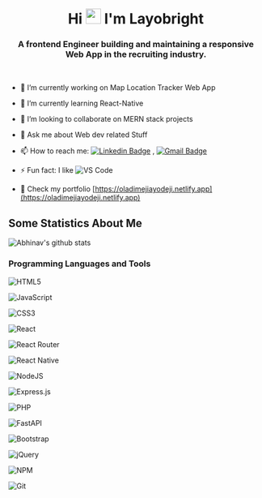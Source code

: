<h1 align="center" color="#00ff00">
 Hi <img src="https://raw.githubusercontent.com/iampavangandhi/iampavangandhi/master/gifs/Hi.gif" width="30px">
I'm Layobright
<br/>
<h3 align="center"> 
A frontend Engineer building and maintaining a responsive Web App in the recruiting industry.
</h3>
<br/>

- 🔭 I’m currently working on Map Location Tracker Web App
- 🌱 I’m currently learning React-Native
- 👯 I’m looking to collaborate on MERN stack projects
- 💬 Ask me about Web dev related Stuff
- 📫 How to reach me: [![Linkedin Badge](https://img.shields.io/badge/-LinkedIn-blue?style=flat-square&logo=Linkedin&logoColor=white&link=)](https://www.linkedin.com/in/layobright) 
, [![Gmail Badge](https://img.shields.io/badge/-Gmail-c14438?style=flat-square&logo=Gmail&logoColor=white&link=mailto:shuklaraghav321.com)](mailto:alayosingers@gmail.com)

- ⚡ Fun fact: I like ![VS Code](http://img.shields.io/badge/-VS%20Code-007ACC?style=flat-square&logo=visual-studio-code&logoColor=ffffff)

- 🌱 Check my portfolio [https://oladimejiayodeji.netlify.app](https://oladimejiayodeji.netlify.app)

## Some Statistics About Me
![Abhinav's github stats](https://github-readme-stats.vercel.app/api?username=Ayodejioladimeji&include_all_commits=true&count_private=true&show_owner=true&show_icons=true&theme=merko)


### Programming Languages and Tools
<p align="center" display="flex">

![HTML5](https://img.shields.io/badge/html5-%23E34F26.svg?style=for-the-badge&logo=html5&logoColor=white)

![JavaScript](https://img.shields.io/badge/javascript-%23323330.svg?style=for-the-badge&logo=javascript&logoColor=%23F7DF1E)

![CSS3](https://img.shields.io/badge/css3-%231572B6.svg?style=for-the-badge&logo=css3&logoColor=white)

![React](https://img.shields.io/badge/react-%2320232a.svg?style=for-the-badge&logo=react&logoColor=%2361DAFB)

![React Router](https://img.shields.io/badge/React_Router-CA4245?style=for-the-badge&logo=react-router&logoColor=white)

![React Native](https://img.shields.io/badge/react_native-%2320232a.svg?style=for-the-badge&logo=react&logoColor=%2361DAFB)

![NodeJS](https://img.shields.io/badge/node.js-6DA55F?style=for-the-badge&logo=node.js&logoColor=white)

![Express.js](https://img.shields.io/badge/express.js-%23404d59.svg?style=for-the-badge&logo=express&logoColor=%2361DAFB)


![PHP](https://img.shields.io/badge/php-%23777BB4.svg?style=for-the-badge&logo=php&logoColor=white)

![FastAPI](https://img.shields.io/badge/FastAPI-005571?style=for-the-badge&logo=fastapi)

![Bootstrap](https://img.shields.io/badge/bootstrap-%23563D7C.svg?style=for-the-badge&logo=bootstrap&logoColor=white)

![jQuery](https://img.shields.io/badge/jquery-%230769AD.svg?style=for-the-badge&logo=jquery&logoColor=white)

![NPM](https://img.shields.io/badge/NPM-%23000000.svg?style=for-the-badge&logo=npm&logoColor=white)

![Git](https://img.shields.io/badge/git-%23F05033.svg?style=for-the-badge&logo=git&logoColor=white)

</p>